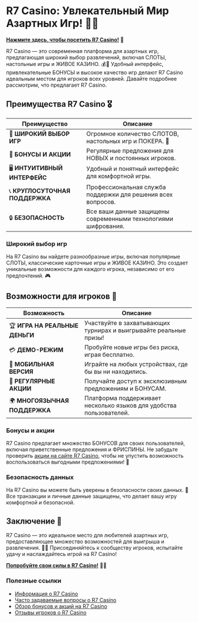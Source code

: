 # R7 Casino: Увлекательный Мир Азартных Игр! 🎲✨

[**Нажмите здесь, чтобы посетить R7 Casino!**](https://brandplay.link/bMd3Yjsw) 🤑

R7 Casino — это современная платформа для азартных игр, предлагающая широкий выбор развлечений, включая СЛОТЫ, настольные игры и ЖИВОЕ КАЗИНО. 💰🎉 Удобный интерфейс, привлекательные БОНУСЫ и высокое качество игр делают R7 Casino идеальным местом для игроков всех уровней. Давайте подробнее рассмотрим, что предлагает R7 Casino.

## Преимущества R7 Casino 🎖️

| **Преимущество**                 | **Описание**                                          |
|----------------------------------|------------------------------------------------------|
| 🌟 **ШИРОКИЙ ВЫБОР ИГР**         | Огромное количество СЛОТОВ, настольных игр и ПОКЕРА. 🎰 |
| 🎁 **БОНУСЫ И АКЦИИ**            | Регулярные предложения для НОВЫХ и постоянных игроков. |
| 🖥️ **ИНТУИТИВНЫЙ ИНТЕРФЕЙС**    | Удобный и понятный интерфейс для комфортной игры.     |
| 📞 **КРУГЛОСУТОЧНАЯ ПОДДЕРЖКА**  | Профессиональная служба поддержки для решения всех вопросов. |
| 🔒 **БЕЗОПАСНОСТЬ**               | Все ваши данные защищены современными технологиями шифрования. |

### Широкий выбор игр

На R7 Casino вы найдете разнообразные игры, включая популярные СЛОТЫ, классические карточные игры и ЖИВОЕ КАЗИНО. Это создает уникальные возможности для каждого игрока, независимо от его предпочтений. 🎮

## Возможности для игроков 🎲

| **Возможность**                  | **Описание**                                          |
|----------------------------------|------------------------------------------------------|
| 🏆 **ИГРА НА РЕАЛЬНЫЕ ДЕНЬГИ**   | Участвуйте в захватывающих турнирах и выигрывайте реальные призы! |
| 💳 **ДЕМО-РЕЖИМ**                | Пробуйте новые игры без риска, играя бесплатно.      |
| 📱 **МОБИЛЬНАЯ ВЕРСИЯ**          | Играйте на любых устройствах, где бы вы ни находились. |
| 🎉 **РЕГУЛЯРНЫЕ АКЦИИ**          | Получайте доступ к эксклюзивным предложениям и БОНУСАМ. |
| 🌍 **МНОГОЯЗЫЧНАЯ ПОДДЕРЖКА**    | Платформа поддерживает несколько языков для удобства пользователей. |

### Бонусы и акции

R7 Casino предлагает множество БОНУСОВ для своих пользователей, включая приветственные предложения и ФРИСПИНЫ. Не забудьте проверить [акции на сайте R7 Casino](https://brandplay.link/bMd3Yjsw), чтобы не упустить возможность воспользоваться выгодными предложениями! 🎊

### Безопасность данных

На R7 Casino вы можете быть уверены в безопасности своих данных. 🔐 Все транзакции и личные данные защищены, что делает вашу игру комфортной и безопасной.

## Заключение 🎉

R7 Casino — это идеальное место для любителей азартных игр, предоставляющее множество возможностей для выигрыша и развлечения. 🌟💸 Присоединяйтесь к сообществу игроков, испытайте удачу и наслаждайтесь игрой на R7 Casino!

[**Попробуйте свои силы в R7 Casino!**](https://brandplay.link/bMd3Yjsw) 💪🎊

### Полезные ссылки
- [Информация о R7 Casino](https://brandplay.link/bMd3Yjsw)
- [Часто задаваемые вопросы о R7 Casino](https://brandplay.link/bMd3Yjsw)
- [Обзор бонусов и акций на R7 Casino](https://brandplay.link/bMd3Yjsw)
- [Отзывы игроков о R7 Casino](https://brandplay.link/bMd3Yjsw)
